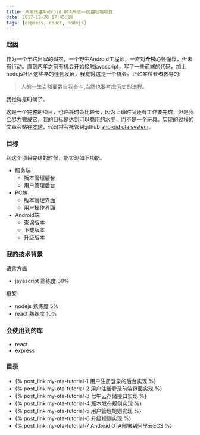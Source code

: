 ```yaml
---
title: 从零搭建Android OTA系统——创建后端项目
date: 2017-12-20 17:45:28
tags: [express, react, nodejs]
---
```


### 起因
作为一个半路出家的码农，一个野生Android工程师，一直对<b>全栈</b>心怀憧憬，但未有行动。直到两年之前有机会开始接触javascript，写了一些前端的代码，加上nodejs社区这些年的蓬勃发展，我觉得这是一个机会。正如某位长者教导的:
>人的一生当然要靠自我奋斗,当然也要考虑历史的进程。

我觉得是时候了。

这是一个完整的项目，也许耗时会比较长，因为上班时间还有工作要完成，但是我会尽力完成它，我的目标是达到可以商用的水平，而不是一个玩具。实现的过程的文章会贴在[本站](http://www.yinlijun.com)，代码将会托管到github [android ota system](https://github.com/yinlijun2004/android_ota_system)。

### 目标
到这个项目完结的时候，能实现如下功能。

- 服务端
  - 版本管理后台
  - 用户管理后台
- PC端
  - 版本管理界面
  - 用户操作界面
- Android端
  - 查询版本
  - 下载版本
  - 升级版本 


### 我的技术背景

语言方面
- javascript 熟练度 30%

框架
- nodejs 熟练度 5%
- react 熟练度 10%

### 会使用到的库
- react
- express

### 目录
- {% post_link my-ota-tutorial-1 用户注册登录的后台实现 %}
- {% post_link my-ota-tutorial-2 用户注册登录前端界面实现 %}
- {% post_link my-ota-tutorial-3 七牛云存储接口实现 %}
- {% post_link my-ota-tutorial-4 版本发布规则实现 %}
- {% post_link my-ota-tutorial-5 用户管理规则实现 %}
- {% post_link my-ota-tutorial-6 升级规则实现 %}
- {% post_link my-ota-tutorial-7 Android OTA部署到阿里云ECS %}